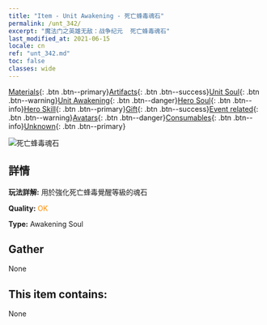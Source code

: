 ```yaml
---
title: "Item - Unit Awakening - 死亡蜂毒魂石"
permalink: /unt_342/
excerpt: "魔法门之英雄无敌：战争纪元  死亡蜂毒魂石"
last_modified_at: 2021-06-15
locale: cn
ref: "unt_342.md"
toc: false
classes: wide
---
```

 [Materials](/ItemsCN/){: .btn .btn--primary}[Artifacts](/ItemsCN/Artifacts/){: .btn .btn--success}[Unit Soul](/ItemsCN/UnitSoul/){: .btn .btn--warning}[Unit Awakening](/ItemsCN/UnitAwakening/){: .btn .btn--danger}[Hero Soul](/ItemsCN/HeroSoul/){: .btn .btn--info}[Hero Skill](/ItemsCN/HeroSkill/){: .btn .btn--primary}[Gift](/ItemsCN/Gift/){: .btn .btn--success}[Event related](/ItemsCN/Events/){: .btn .btn--warning}[Avatars](/ItemsCN/Avatars/){: .btn .btn--danger}[Consumables](/ItemsCN/Consumables/){: .btn .btn--info}[Unknown](/ItemsCN/Unknown/){: .btn .btn--primary}

 ![死亡蜂毒魂石](/images/u/tia_dufengcao.jpg)

## 詳情
 **玩法詳解:** 用於強化死亡蜂毒覺醒等級的魂石

 **Quality:** <span style="color: #FF8C00">OK</span>

 **Type:** Awakening Soul

## Gather

  None

## This item contains:

  None

